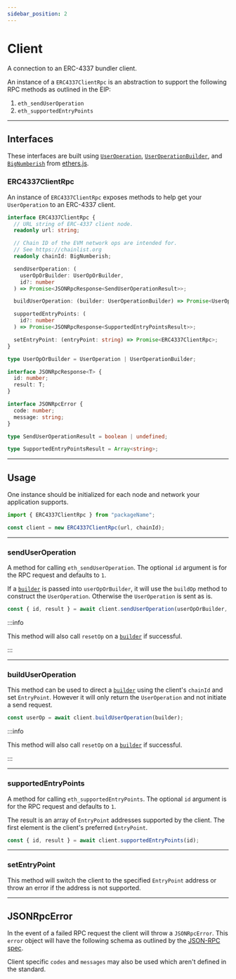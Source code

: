 ```yaml
---
sidebar_position: 2
---
```


# Client

A connection to an ERC-4337 bundler client.

An instance of a `ERC4337ClientRpc` is an abstraction to support the following RPC methods as outlined in the EIP:

1. `eth_sendUserOperation`
2. `eth_supportedEntryPoints`

---

## Interfaces

These interfaces are built using [`UserOperation`](./useroperation.md#useroperation-1), [`UserOperationBuilder`](./useroperation.md#useroperationbuilder), and [`BigNumberish`](https://docs.ethers.io/v5/api/utils/bignumber/#BigNumberish) from [ethers.js](https://docs.ethers.io/).

### ERC4337ClientRpc

An instance of `ERC4337ClientRpc` exposes methods to help get your `UserOperation` to an ERC-4337 client.

```typescript
interface ERC4337ClientRpc {
  // URL string of ERC-4337 client node.
  readonly url: string;

  // Chain ID of the EVM network ops are intended for.
  // See https://chainlist.org
  readonly chainId: BigNumberish;

  sendUserOperation: (
    userOpOrBuilder: UserOpOrBuilder,
    id?: number
  ) => Promise<JSONRpcResponse<SendUserOperationResult>>;

  buildUserOperation: (builder: UserOperationBuilder) => Promise<UserOperation>;

  supportedEntryPoints: (
    id?: number
  ) => Promise<JSONRpcResponse<SupportedEntryPointsResult>>;

  setEntryPoint: (entryPoint: string) => Promise<ERC4337ClientRpc>;
}

type UserOpOrBuilder = UserOperation | UserOperationBuilder;

interface JSONRpcResponse<T> {
  id: number;
  result: T;
}

interface JSONRpcError {
  code: number;
  message: string;
}

type SendUserOperationResult = boolean | undefined;

type SupportedEntryPointsResult = Array<string>;
```

---

## Usage

One instance should be initialized for each node and network your application supports.

```js
import { ERC4337ClientRpc } from "packageName";

const client = new ERC4337ClientRpc(url, chainId);
```

---

### sendUserOperation

A method for calling `eth_sendUserOperation`. The optional `id` argument is for the RPC request and defaults to `1`.

If a [`builder`](./useroperation.md#useroperationbuilder) is passed into `userOpOrBuilder`, it will use the `buildOp` method to construct the `UserOperation`. Otherwise the `UserOperation` is sent as is.

```typescript
const { id, result } = await client.sendUserOperation(userOpOrBuilder, id);
```

:::info

This method will also call `resetOp` on a [`builder`](./useroperation.md#useroperationbuilder) if successful.

:::

---

### buildUserOperation

This method can be used to direct a [`builder`](./useroperation.md#useroperationbuilder) using the client's `chainId` and set `EntryPoint`. However it will only return the `UserOperation` and not initiate a send request.

```typescript
const userOp = await client.buildUserOperation(builder);
```

:::info

This method will also call `resetOp` on a [`builder`](./useroperation.md#useroperationbuilder) if successful.

:::

---

### supportedEntryPoints

A method for calling `eth_supportedEntryPoints`. The optional `id` argument is for the RPC request and defaults to `1`.

The result is an array of `EntryPoint` addresses supported by the client. The first element is the client's preferred `EntryPoint`.

```typescript
const { id, result } = await client.supportedEntryPoints(id);
```

---

### setEntryPoint

This method will switch the client to the specified `EntryPoint` address or throw an error if the address is not supported.

---

## JSONRpcError

In the event of a failed RPC request the client will throw a `JSONRpcError`. This `error` object will have the following schema as outlined by the [JSON-RPC spec](https://www.jsonrpc.org/specification#error_object).

Client specific `codes` and `messages` may also be used which aren't defined in the standard.
